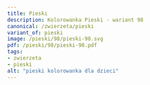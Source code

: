 ```yaml
---
title: Pieski
description: Kolorowanka Pieski - wariant 98
canonical: /zwierzeta/pieski
variant_of: pieski
image: /pieski/98/pieski-98.svg
pdf: /pieski/98/pieski-98.pdf
tags:
- zwierzeta
- pieski
alt: "pieski kolorowanka dla dzieci"
---
```

